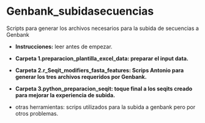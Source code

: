 # Genbank_subidasecuencias
Scripts para generar los archivos necesarios para la subida de secuencias a Genbank

- **Instrucciones:** leer antes de empezar. 

- **Carpeta 1.preparacion_plantilla_excel_data: preparar el input data.**
- **Carpeta 2.r_Seqit_modifiers_fasta_features: Scrips Antonio para generar los tres archivos requeridos por Genbank.**
- **Carpeta 3.python_preparacion_seqit: toque final a los seqits creado para mejorar la experiencia de subida.**

- otras herramientas: scrips utilizados para la subida a genbank pero por otros problemas. 
